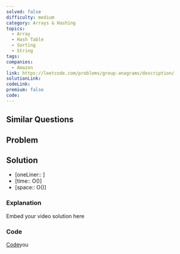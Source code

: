 ```yaml
---
solved: false
difficulty: medium
category: Arrays & Hashing
topics:
  - Array
  - Hash Table
  - Sorting
  - String
tags: 
companies:
  - Amazon
link: https://leetcode.com/problems/group-anagrams/description/
solutionLink: 
codeLink: 
premium: false
code:
---
```

## Similar Questions


## Problem


## Solution

- [oneLiner:: ]
- [time:: O()]
- [space:: O()]

### Explanation

Embed your video solution here

### Code

[Code]()you